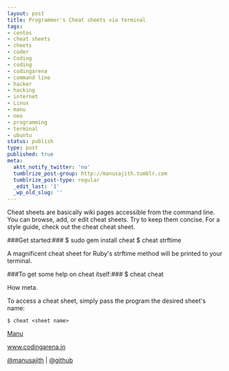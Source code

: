 ```yaml
---
layout: post
title: Programmer's Cheat sheets via terminal
tags:
- centos
- cheat sheets
- cheets
- coder
- Coding
- coding
- codingarena
- command line
- hacker
- hacking
- internet
- Linux
- manu
- neo
- programming
- terminal
- ubuntu
status: publish
type: post
published: true
meta:
  aktt_notify_twitter: 'no'
  tumblrize_post-group: http://manusajith.tumblr.com
  tumblrize_post-type: regular
  _edit_last: '1'
  _wp_old_slug: ''
---
```


Cheat sheets are basically wiki pages accessible from the command line. You can browse, add, or edit cheat sheets. Try to keep them concise. For a style guide, check out the cheat cheat sheet.

###Get started:###
    $ sudo gem install cheat
    $ cheat strftime

A magnificent cheat sheet for Ruby's strftime method will be printed to your terminal.

###To get some help on cheat itself:###
    $ cheat cheat

How meta.

To access a cheat sheet, simply pass the program the desired sheet's name:

    $ cheat <sheet name>


<a href="http://facebook.com/manusajith">Manu</a>

<a href="http://codingarena.in">www.codingarena.in</a>

<a href="http://twitter.com/manusajith" title="Twitter">@manusajith</a> | <a href="http://github.com/manusajith" title="Github">@github</a>